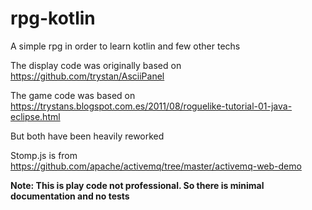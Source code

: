 # rpg-kotlin
A simple rpg in order to learn kotlin and few other techs

The display code was originally based on https://github.com/trystan/AsciiPanel

The game code was based on https://trystans.blogspot.com.es/2011/08/roguelike-tutorial-01-java-eclipse.html

But both have been heavily reworked

Stomp.js is from https://github.com/apache/activemq/tree/master/activemq-web-demo


**Note: This is play code not professional. So there is minimal documentation and no tests**
